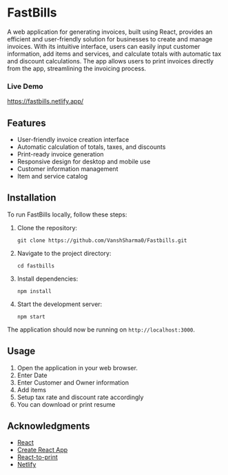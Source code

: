 # FastBills

A web application for generating invoices, built using React, provides an efficient and user-friendly solution for businesses to create and manage invoices. With its intuitive interface, users can easily input customer information, add items and services, and calculate totals with automatic tax and discount calculations. The app allows users to print invoices directly from the app, streamlining the invoicing process.

### Live Demo
https://fastbills.netlify.app/

## Features

- User-friendly invoice creation interface
- Automatic calculation of totals, taxes, and discounts
- Print-ready invoice generation
- Responsive design for desktop and mobile use
- Customer information management
- Item and service catalog

## Installation

To run FastBills locally, follow these steps:

1. Clone the repository:
   ```
   git clone https://github.com/VanshSharma0/Fastbills.git

2. Navigate to the project directory:
   ```
   cd fastbills
   ```
3. Install dependencies:
   ```
   npm install
   ```
4. Start the development server:
   ```
   npm start
   ```

The application should now be running on `http://localhost:3000`.

## Usage

1. Open the application in your web browser.
2. Enter Date
3. Enter Customer and Owner information
4. Add items
5. Setup tax rate and discount rate accordingly
6. You can download or print resume


## Acknowledgments

- [React](https://reactjs.org/)
- [Create React App](https://create-react-app.dev/)
- [React-to-print](https://github.com/gregnb/react-to-print)
- [Netlify](https://www.netlify.com/)